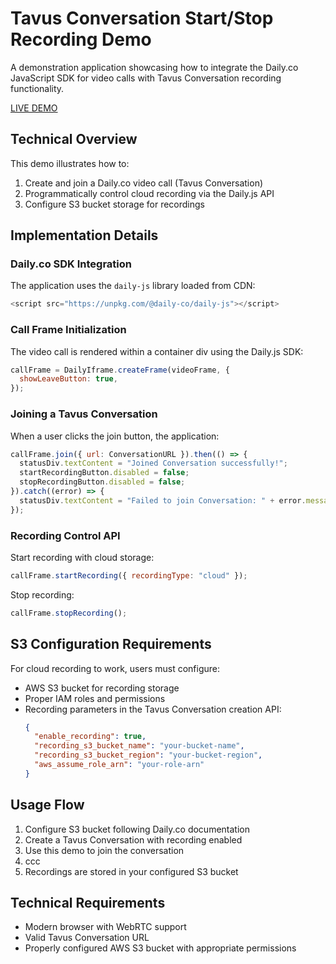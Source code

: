 # Tavus Conversation Start/Stop Recording Demo

A demonstration application showcasing how to integrate the Daily.co JavaScript SDK for video calls with Tavus Conversation recording functionality.

[LIVE DEMO](https://andy-tavus.github.io/start-stop-recording/)

## Technical Overview

This demo illustrates how to:
1. Create and join a Daily.co video call (Tavus Conversation)
2. Programmatically control cloud recording via the Daily.js API
3. Configure S3 bucket storage for recordings

## Implementation Details

### Daily.co SDK Integration

The application uses the `daily-js` library loaded from CDN:

```js
<script src="https://unpkg.com/@daily-co/daily-js"></script>
```

### Call Frame Initialization

The video call is rendered within a container div using the Daily.js SDK:

```js
callFrame = DailyIframe.createFrame(videoFrame, {
  showLeaveButton: true,
});
```

### Joining a Tavus Conversation

When a user clicks the join button, the application:

```js
callFrame.join({ url: ConversationURL }).then(() => {
  statusDiv.textContent = "Joined Conversation successfully!";
  startRecordingButton.disabled = false;
  stopRecordingButton.disabled = false;
}).catch((error) => {
  statusDiv.textContent = "Failed to join Conversation: " + error.message;
});
```

### Recording Control API

Start recording with cloud storage:

```js
callFrame.startRecording({ recordingType: "cloud" });
```

Stop recording:

```js
callFrame.stopRecording();
```

## S3 Configuration Requirements

For cloud recording to work, users must configure:
- AWS S3 bucket for recording storage
- Proper IAM roles and permissions
- Recording parameters in the Tavus Conversation creation API:
  ```json
  {
    "enable_recording": true,
    "recording_s3_bucket_name": "your-bucket-name",
    "recording_s3_bucket_region": "your-bucket-region",
    "aws_assume_role_arn": "your-role-arn"
  }                                                                                                                                                                                                                                                                                                                                                                                                                                                                                        
  ```

## Usage Flow

1. Configure S3 bucket following Daily.co documentation
2. Create a Tavus Conversation with recording enabled
3. Use this demo to join the conversation
4. ccc 
5. Recordings are stored in your configured S3 bucket

## Technical Requirements

- Modern browser with WebRTC support
- Valid Tavus Conversation URL
- Properly configured AWS S3 bucket with appropriate permissions
